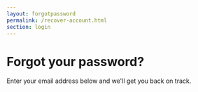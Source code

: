 ```yaml
---
layout: forgotpassword
permalink: /recover-account.html
section: login
---
```


# Forgot your password?

Enter your email address below and we'll get you back on track.



